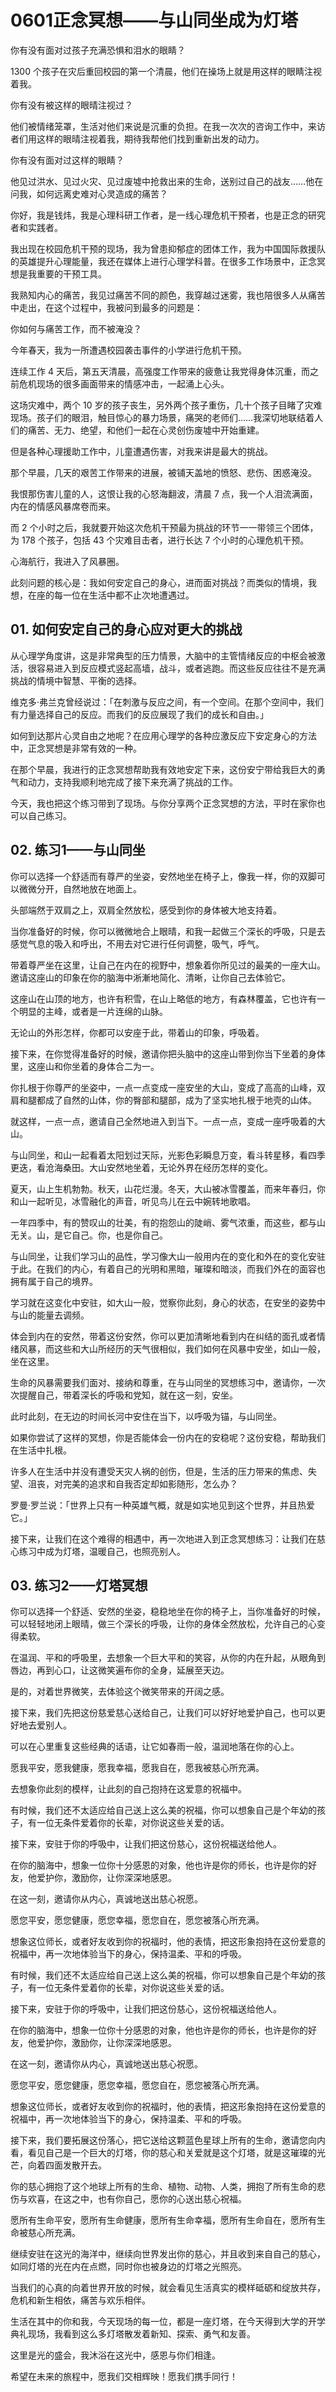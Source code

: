 # 0601正念冥想——与山同坐成为灯塔

你有没有面对过孩子充满恐惧和泪水的眼睛？

1300 个孩子在灾后重回校园的第一个清晨，他们在操场上就是用这样的眼睛注视着我。

你有没有被这样的眼晴注视过？

他们被情绪笼罩，生活对他们来说是沉重的负担。在我一次次的咨询工作中，来访者们用这样的眼晴注视着我，期待我帮他们找到重新出发的动力。

你有没有面对过这样的眼睛？

他见过洪水、见过火灾、见过废墟中抢救出来的生命，送别过自己的战友……他在问我，如何远离史难对心灵造成的痛苦？

你好，我是钱炜，我是心理科研工作者，是一线心理危机干预者，也是正念的研究者和实践者。

我出现在校园危机干预的现场，我为曾患抑郁症的团体工作，我为中国国际救援队的英雄提升心理能量，我还在媒体上进行心理学科普。在很多工作场景中，正念冥想是我重要的干预工具。

我熟知内心的痛苦，我见过痛苦不同的颜色，我穿越过迷雾，我也陪很多人从痛苦中走出，在这个过程中，我被问到最多的问题是：

你如何与痛苦工作，而不被淹没？

今年春天，我为一所遭遇校园袭击事件的小学进行危机干预。

连续工作 4 天后，第五天清晨，高强度工作带来的疲惫让我党得身体沉重，而之前危机现场的很多画面带来的情感冲击，一起涌上心头。

这场灾难中，两个 10 岁的孩子丧生，另外两个孩子重伤，几十个孩子目睹了灾难现场。孩子们的眼泪，触目惊心的暴力场景，痛哭的老师们……我深切地联结着人们的痛苦、无力、绝望，和他们一起在心灵创伤废墟中开始重建。

但是各种心理援助工作中，儿童遭遇伤害，对我来讲是最大的挑战。

那个早晨，几天的艰苦工作带来的进展，被铺天盖地的愤怒、悲伤、困惑淹没。

我恨那伤害儿童的人，这恨让我的心怒海翻波，清晨 7 点，我一个人泪流满面，内在的情感风暴席卷而来。

而 2 个小时之后，我就要开始这次危机干预最为挑战的环节一一带领三个团体，为 178 个孩子，包括 43 个灾难目击者，进行长达 7 个小时的心理危机干预。

心海航行，我进入了风暴圈。

此刻问题的核心是：我如何安定自己的身心，进而面对挑战？而类似的情境，我想，在座的每一位在生活中都不止次地遭遇过。

## 01. 如何安定自己的身心应对更大的挑战

从心理学角度讲，这是非常典型的压力情景，大脑中的主管情绪反应的中枢会被激活，很容易进入到反应模式竖起高墙，战斗，或者逃跑。而这些反应往往不是充满挑战的情境中智慧、平衡的选择。

维克多·弗兰克曾经说过：「在刺激与反应之间，有一个空间。在那个空间中，我们有力量选择自己的反应。而我们的反应展现了我们的成长和自由。」

如何到达那片心灵自由之地呢？在应用心理学的各种应激反应下安定身心的方法中，正念冥想是非常有效的一种。

在那个早晨，我进行的正念冥想帮助我有效地安定下来，这份安宁带给我巨大的勇气和动力，支持我顺利地完成了接下来充满了挑战的工作。

今天，我也把这个练习带到了现场。与你分享两个正念冥想的方法，平时在家你也可以自己练习。

## 02. 练习1——与山同坐

你可以选择一个舒适而有尊严的坐姿，安然地坐在椅子上，像我一样，你的双脚可以微微分开，自然地放在地面上。

头部端然于双肩之上，双肩全然放松，感受到你的身体被大地支持着。

当你准备好的时候，你可以微微地合上眼晴，和我一起做三个深长的呼吸，只是去感觉气息的吸入和呼出，不用去对它进行任何调整，吸气，呼气。

带着尊严坐在这里，让自己在内在的视野中，想象着你所见过的最美的一座大山。邀请这座山的印象在你的脑海中淅漸地简化、清晰，让你自己去体验它。

这座山在山顶的地方，也许有积雪，在山上略低的地方，有森林覆盖，它也许有一个明显的主峰，或者是一片连绵的山脉。

无论山的外形怎样，你都可以安座于此，带着山的印象，呼吸着。

接下来，在你觉得准备好的时候，邀请你把头脑中的这座山带到你当下坐着的身体里，这座山和你坐着的身体合二为一。

你扎根于你尊严的坐姿中，一点一点变成一座安坐的大山，变成了高高的山峰，双肩和腿都成了自然的山体，你的臀部和腿部，成为了坚实地扎根于地壳的山体。

就这样，一点一点，邀请自己全然地进入到当下。一点一点，变成一座呼吸着的大山。

与山同坐，和山一起看着太阳划过天际，光影色彩瞬息万变，看斗转星移，看四季更迭，看沧海桑田。大山安然地坐着，无论外界在经历怎样的变化。

夏天，山上生机勃勃。秋天，山花烂漫。冬天，大山被冰雪覆盖，而来年春归，你和山一起听见，冰雪融化的声音，听见鸟儿在云中婉转地歌唱。

一年四季中，有的赞叹山的壮美，有的抱怨山的陡峭、雾气浓重，而这些，都与山无关。山，是它自己。你，也是你自己。

与山同坐，让我们学习山的品性，学习像大山一般用内在的变化和外在的变化安驻于此。在我们的内心，有着自己的光明和黑暗，璀璨和暗淡，而我们外在的面容也拥有属于自己的境界。

学习就在这变化中安驻，如大山一般，觉察你此刻，身心的状态，在安坐的姿势中与山的能量去调频。

体会到内在的安然，带着这份安然，你可以更加清晰地看到内在纠结的面孔或者情绪风暴，而这些和大山所经历的天气很相似，我们如何在风暴中安坐，如山一般，坐在这里。

生命的风暴需要我们面对、接纳和尊重，在与山同坐的冥想练习中，邀请你，一次次提醒自己，带着深长的呼吸和党知，就在这一刻，安坐。

此时此刻，在无边的时间长河中安住在当下，以呼吸为锚，与山同坐。

如果你尝试了这样的冥想，你是否能体会一份内在的安稳呢？这份安稳，帮助我们在生活中扎根。

许多人在生活中并没有遭受天灾人祸的创伤，但是，生活的压力带来的焦虑、失望、沮丧，对完美的追求和自我否定却如影随形，怎么办？

罗曼·罗兰说：「世界上只有一种英雄气概，就是如实地见到这个世界，并且热爱它。」

接下来，让我们在这个难得的相遇中，再一次地进入到正念冥想练习：让我们在慈心练习中成为灯塔，温暖自己，也照亮别人。

## 03. 练习2——灯塔冥想

你可以选择一个舒适、安然的坐姿，稳稳地坐在你的椅子上，当你准备好的时候，可以轻轻地闭上眼晴，做三个深长的呼吸，让你的身体全然放松，允许自己的心变得柔软。

在温润、平和的呼吸里，去想象一个巨大平和的笑容，从你的内在升起，从眼角到唇边，再到心口，让这微笑遍布你的全身，延展至天边。

是的，对着世界微笑，去体验这个微笑带来的开阔之感。

接下来，我们先把这份慈爱慈心送给自己，让我们可以好好地爱护自己，也可以更好地去爱别人。

可以在心里重复这些经典的话语，让它如春雨一般，温润地落在你的心上。

愿我平安，愿我健康，愿我幸福，愿我自在，愿我被慈心所充满。

去想象你此刻的模样，让此刻的自己抱持在这爱意的祝福中。

有时候，我们还不太适应给自己送上这么美的祝福，你可以想象自己是个年幼的孩子，有一位无条件爱着你的长辈，对你说这些关爱的话。

接下来，安驻于你的呼吸中，让我们把这份慈心，这份祝福送给他人。

在你的脑海中，想象一位你十分感恩的对象，他也许是你的师长，也许是你的好友，他爱护你，激励你，让你深深地感恩。

在这一刻，邀请你从内心，真诚地送出慈心祝愿。

愿您平安，愿您健康，愿您幸福，愿您自在，愿您被落心所充满。

想象这位师长，或者好友收到你的祝福时，他的表情，把这形象抱持在这份爱意的祝福中，再一次地体验当下的身心，保持温柔、平和的呼吸。

有时候，我们还不太适应给自己送上这么美的祝福，你可以想象自己是个年幼的孩子，有一位无条件爱着你的长辈，对你说这些关爱的话。

接下来，安驻于你的呼吸中，让我们把这份慈心，这份祝福送给他人。

在你的脑海中，想象一位你十分感恩的对象，他也许是你的师长，也许是你的好友，他爱护你，激励你，让你深深地感恩。

在这一刻，邀请你从内心，真诚地送出慈心祝愿。

愿您平安，愿您健康，愿您幸福，愿您自在，愿您被落心所充满。

想象这位师长，或者好友收到你的祝福时，他的表情，把这形象抱持在这份爱意的祝福中，再一次地体验当下的身心，保持温柔、平和的呼吸。

接下来，我们要拓展这份落心，把它送给这颗蓝色星球上所有的生命，邀请您向内看，看见自己是一个巨大的灯塔，你的慈心和关爱就是这个灯塔，就是这璀璨的光芒，向着四面发散开去。

你的慈心拥抱了这个地球上所有的生命、植物、动物、人类，拥抱了所有生命的悲伤与欢喜，在这之中，也有你自己，愿你的心送出慈心祝福。

愿所有生命平安，愿所有生命健康，愿所有生命幸福，愿所有生命自在，愿所有生命被慈心所充满。

继续安驻在这光的海洋中，继续向世界发出你的慈心，并且收到来自自己的慈心，如同灯塔的光在内在点燃，同时你也被身边的灯塔之光照亮。

当我们的心真的向着世界开放的时候，就会看见生活真实的模样砥砺和绽放共存，危机和新生相依，痛苦与欢乐相伴。

生活在其中的你和我，今天现场的每一位，都是一座灯塔，在今天得到大学的开学典礼现场，我看到这么多灯塔散发着新知、探索、勇气和友善。

这里是光的盛会，我沐浴在这光中，感恩与你们相逢。

希望在未来的旅程中，愿我们交相辉映！愿我们携手同行！